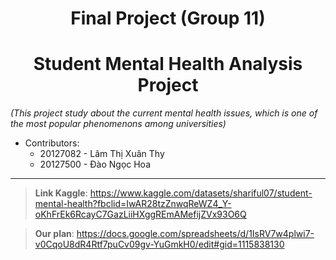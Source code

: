 <h1 style="text-align: center;">Final Project (Group 11)</h1>
<h1 style="text-align: center;">Student Mental Health Analysis Project</h1>

*(This project study about the current mental health issues, which is one of the most popular phenomenons among universities)*

* Contributors:
  + 20127082 - Lâm Thị Xuân Thy
  + 20127500 - Đào Ngọc Hoa
----------------
> **Link Kaggle**: https://www.kaggle.com/datasets/shariful07/student-mental-health?fbclid=IwAR28tzZnwqReWZ4_Y-oKhFrEk6RcayC7GazLiiHXggREmAMefijZVx93O6Q

> **Our plan**: https://docs.google.com/spreadsheets/d/1IsRV7w4plwi7-v0CqoU8dR4Rtf7puCv09gv-YuGmkH0/edit#gid=1115838130